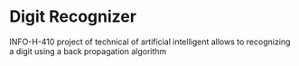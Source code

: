 # Digit Recognizer

INFO-H-410 project of technical of artificial intelligent allows to recognizing a digit using a back propagation algorithm 